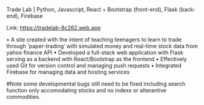Trade Lab | Python, Javascript, React + Bootstrap (front-end), Flask (back-end), Firebase

Link: https://tradelab-8c262.web.app

•	A site created with the intent of teaching teenagers to learn to trade through ‘paper-trading’ with simulated money and real-time stock data from yahoo finance API
•	Developed a full-stack web application with Flask serving as a backend with React/Bootstrap as the frontend
•	Effectively used Git for version control and managing push requests
•	Integrated Firebase for managing data and hosting services

#Note some developmental bugs still need to be fixed including search function only accomodating stocks and no indexs or alterantive commodities. 
